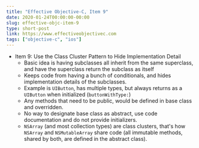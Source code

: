 ```yaml
---
title: "Effective Objective-C, Item 9"
date: 2020-01-24T00:00:00-00:00
slug: effective-objc-item-9
type: short-post
link: https://www.effectiveobjectivec.com
tags: ["objective-c", "ios"]
---
```


* Item 9: Use the Class Cluster Pattern to Hide Implementation Detail
    * Basic idea is having subclasses all inherit from the same superclass, and have the superclass return the subclass as itself
    * Keeps code from having a bunch of conditionals, and hides implementation details of the subclasses.
    * Example is `UIButton`, has multiple types, but always returns as a `UIButton` when initialized (`buttonWithType:`)
    * Any methods that need to be public, would be defined in base class and overridden.
    * No way to designate base class as abstract, use code documentation and do not provide initializers.
    * `NSArray` (and most collection types) are class clusters, that's how `NSArray` and `NSMutableArray` share code (all immutable methods, shared by both, are defined in the abstract class).